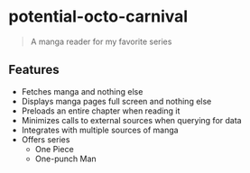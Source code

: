 # potential-octo-carnival
> A manga reader for my favorite series

## Features

- Fetches manga and nothing else
- Displays manga pages full screen and nothing else
- Preloads an entire chapter when reading it
- Minimizes calls to external sources when querying for data
- Integrates with multiple sources of manga
- Offers series
  - One Piece
  - One-punch Man
